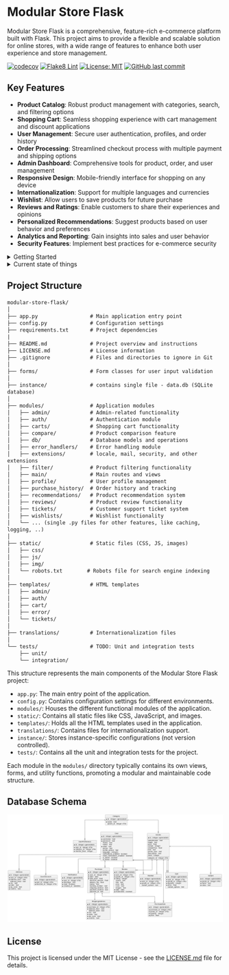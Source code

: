 # Modular Store Flask

Modular Store Flask is a comprehensive, feature-rich e-commerce platform built with Flask. This project aims to provide
a flexible and scalable solution for online stores, with a wide range of features to enhance both user experience and
store management.

[![codecov](https://codecov.io/gh/HardMax71/modular-store-flask/branch/main/graph/badge.svg)](https://codecov.io/gh/HardMax71/modular-store-flask)
[![Flake8 Lint](https://github.com/HardMax71/modular-store-flask/actions/workflows/python-lint.yml/badge.svg)](https://github.com/HardMax71/modular-store-flask/actions/workflows/python-lint.yml)
[![License: MIT](https://img.shields.io/badge/License-MIT-yellow.svg)](https://opensource.org/licenses/MIT)
[![GitHub last commit](https://img.shields.io/github/last-commit/HardMax71/modular-store-flask.svg)](https://github.com/HardMax71/modular-store-flask/commits/main)

## Key Features

- **Product Catalog**: Robust product management with categories, search, and filtering options
- **Shopping Cart**: Seamless shopping experience with cart management and discount applications
- **User Management**: Secure user authentication, profiles, and order history
- **Order Processing**: Streamlined checkout process with multiple payment and shipping options
- **Admin Dashboard**: Comprehensive tools for product, order, and user management
- **Responsive Design**: Mobile-friendly interface for shopping on any device
- **Internationalization**: Support for multiple languages and currencies
- **Wishlist**: Allow users to save products for future purchase
- **Reviews and Ratings**: Enable customers to share their experiences and opinions
- **Personalized Recommendations**: Suggest products based on user behavior and preferences
- **Analytics and Reporting**: Gain insights into sales and user behavior
- **Security Features**: Implement best practices for e-commerce security

<details>
<summary>Getting Started</summary>

### Prerequisites

- Python 3.8+
- pip
- Virtual environment (recommended)

### Installation

1. Clone the repository:
   ```
   git clone https://github.com/HardMax71/modular-store-flask.git
   cd modular-store-flask
   ```

2. Create and activate a virtual environment:
   ```
   python -m venv venv
   source venv/bin/activate  # On Windows, use `venv\Scripts\activate`
   ```

3. Install the required packages:
   ```
   pip install -r requirements.txt
   ```

4. Run the application:
   ```
   python app.py
   ```

Visit `http://localhost:5000` in your browser to see the application running.

</details>

<details>
<summary>Current state of things</summary>

| Feature Category               | Feature Idea                                                                                                                                                                                                                                                                                                                                                                        | Status                                                                                                                       |
|--------------------------------|-------------------------------------------------------------------------------------------------------------------------------------------------------------------------------------------------------------------------------------------------------------------------------------------------------------------------------------------------------------------------------------|------------------------------------------------------------------------------------------------------------------------------|
| Product Catalog                | * Display products with images, prices, and other relevant information<br> * Implement product categories and subcategories for better organization<br> * Allow users to search for products based on keywords, categories, or tags<br> * Implement product filtering and sorting options<br> * Display related products or product recommendations                                 | :heavy_check_mark:                                                                                                           |
| Product Details                | * Create a detailed product page with all relevant information<br> * Display product variants (e.g., size, color) and allow users to select them<br> * Show product reviews and ratings from other users<br> * Implement a product rating system for users to rate products<br> * Allow users to add products to their wishlist                                                     | :heavy_check_mark:                                                                                                           |
| Shopping Cart                  | * Allow users to add products to their shopping cart<br> * Display the total price and number of items in the cart<br> * Provide options to update quantities or remove items from the cart<br> * Implement a mini-cart or quick view of the cart contents<br> * Allow users to apply discount codes or promotional offers                                                          | :heavy_check_mark:                                                                                                           |
| Checkout Process               | * Implement a multi-step checkout process (e.g., shipping address, billing information, order summary)<br> * Allow users to select a shipping address or add a new one<br> * Provide options for different shipping methods and calculate shipping costs<br> * Integrate with a payment gateway for secure online payments<br> * Display order confirmation and send email receipts | :question: <br/>Everything except payments - done, Payments with stripe - to do                                              |
| Order Management               | * Implement an order tracking system for users to view their order status<br> * Allow users to view their order history and details<br> * Provide options for users to cancel or modify orders (if applicable)<br> * Send email notifications for order updates and shipping information                                                                                            | :heavy_check_mark:                                                                                                           |
| User Reviews and Ratings       | * Allow users to write reviews and rate products they have purchased<br> * Display user reviews and ratings on product pages<br> * Implement a moderation system for reviewing and approving user-generated content<br> * Provide options for users to report inappropriate reviews or ratings                                                                                      | :heavy_check_mark:                                                                                                           |
| Wishlist Functionality         | * Allow users to add products to their wishlist<br> * Provide options to manage wishlist items (remove, add to cart)<br> * Send email notifications or reminders for wishlist items on sale or back in stock                                                                                                                                                                        | :heavy_check_mark:                                                                                                           |
| Discounts and Promotions       | * Implement a discount code system for promotional offers<br> * Apply discounts automatically during the checkout process<br> * Display promotional banners or popups for ongoing sales or special offers<br> * Send email notifications for personalized discounts or limited-time offers                                                                                          | :heavy_check_mark:                                                                                                           |
| Notifications and Alerts       | * Implement a notification system for users (e.g., order updates, product back in stock)<br> * Allow users to manage their notification preferences<br> * Send email alerts for important events or updates                                                                                                                                                                         | :question: <br/>User can opt in/out for notifications, <br/>but maybe add custom button for admin to set/send notifications? |
| Product Inventory Management   | * Track product inventory levels and update them in real-time<br> * Implement low stock alerts or notifications for admin users<br> * Provide options to mark products as out of stock or discontinued                                                                                                                                                                              | :heavy_check_mark:                                                                                                           |
| Analytics and Reporting        | * Implement analytics tracking for user behavior and sales data<br> * Generate reports for sales, revenue, and product performance<br> * Provide insights and metrics for marketing and business decisions                                                                                                                                                                          | :heavy_check_mark: (in admin dashboard)                                                                                      |
| Search and Autocomplete        | * Implement a search functionality for users to find products easily<br> * Provide autocomplete suggestions based on user input<br> * Optimize search results based on relevance and popularity                                                                                                                                                                                     | :question: In general - done, but not optimized                                                                              |
| Product Comparison             | * Allow users to compare multiple products side by side<br> * Display key features, specifications, and prices for easy comparison<br> * Provide options to add compared products to the cart or wishlist                                                                                                                                                                           | :heavy_check_mark:                                                                                                           |
| Social Sharing and Integration | * Implement social sharing buttons for products and pages<br> * Allow users to login or register using their social media accounts<br> * Integrate with social media platforms for product promotion and user engagement                                                                                                                                                            | :heavy_check_mark:                                                                                                           |
| Customer Support and Live Chat | * Implement a customer support ticketing system<br> * Provide live chat functionality for real-time assistance<br> * Offer self-service options like FAQs or knowledge base articles                                                                                                                                                                                                | :question: FAQ - done; Ticketing system - done; Live chat - to do                                                            |
| Mobile Optimization and Design | * Ensure the web store is fully responsive and mobile-friendly<br> * Optimize images and assets for faster loading on mobile devices<br> * Implement mobile-specific features like swipe gestures or mobile payments                                                                                                                                                                | :question: Viewpoint - done, lazy loading - done, img-fluid - done.                                                          |
| Internationalization           | * Support multiple languages and currencies for a global audience<br> * Implement geolocation to detect user's location and adapt the store accordingly<br> * Provide options for users to switch languages or currencies                                                                                                                                                           | :heavy_check_mark: <br/>\[2 langs supported, using user settings<br/>to detect best possible lang\]                          |
| Personalization and Recs       | * Implement personalized product recommendations based on user behavior<br> * Display recently viewed or related products for each user<br> * Send personalized email campaigns or newsletters based on user preferences                                                                                                                                                            | :heavy_check_mark: <br/>\[except sending mails\]                                                                             |
| Security and Privacy           | * Implement secure user authentication and authorization<br> * Protect user data and transactions with encryption and secure protocols<br> * Comply with relevant privacy regulations (e.g., GDPR, CCPA)<br> * Regularly update and patch software to address security vulnerabilities                                                                                              | :heavy_check_mark: <br/>\[except GDPR stuff\]                                                                                |
| Performance Optimization       | * Optimize website speed and performance for better user experience<br> * Implement caching mechanisms for faster page loading<br> * Minimize the use of third-party scripts or plugins that may slow down the site<br> * Regularly monitor and optimize database queries for improved performance                                                                                  |                                                                                                                              |
| Accessibility                  | * Ensure the web store is accessible to users with disabilities<br> * Follow web accessibility guidelines (e.g., WCAG) for inclusive design<br> * Provide alternative text for images and proper labeling for form elements<br> * Test the store for compatibility with assistive technologies                                                                                      |                                                                                                                              |
| Testing and Quality Assurance  | * Implement a comprehensive testing strategy for the web store<br> * Conduct functional testing, usability testing, and performance testing<br> * Perform cross-browser and cross-device testing for compatibility<br> * Establish a quality assurance process to identify and fix bugs or issues                                                                                   |                                                                                                                              |
| Backup and Disaster Recovery   | * Implement regular data backups to prevent data loss<br> * Develop a disaster recovery plan for unexpected events or system failures<br> * Test the backup and recovery processes periodically to ensure their effectiveness                                                                                                                                                       | ✅ Done                                                                                                                       |

</details>

## Project Structure

```
modular-store-flask/
│
├── app.py                 # Main application entry point
├── config.py              # Configuration settings
├── requirements.txt       # Project dependencies
|
├── README.md              # Project overview and instructions
├── LICENSE.md             # License information
├── .gitignore             # Files and directories to ignore in Git
│
├── forms/                 # Form classes for user input validation
│
├── instance/              # contains single file - data.db (SQLite database)
│
├── modules/               # Application modules
│   ├── admin/             # Admin-related functionality
│   ├── auth/              # Authentication module
│   ├── carts/             # Shopping cart functionality
│   ├── compare/           # Product comparison feature
│   ├── db/                # Database models and operations
│   ├── error_handlers/    # Error handling module
│   ├── extensions/        # locale, mail, security, and other extensions
│   ├── filter/            # Product filtering functionality
│   ├── main/              # Main routes and views
│   ├── profile/           # User profile management
│   ├── purchase_history/  # Order history and tracking
│   ├── recommendations/   # Product recommendation system
│   ├── reviews/           # Product review functionality
│   ├── tickets/           # Customer support ticket system
│   ├── wishlists/         # Wishlist functionality
│   └── ... (single .py files for other features, like caching, logging, ..)
│
├── static/                # Static files (CSS, JS, images)
│   ├── css/
│   ├── js/
│   ├── img/
│   └── robots.txt        # Robots file for search engine indexing
│
├── templates/             # HTML templates
│   ├── admin/
│   ├── auth/
│   ├── cart/
│   ├── error/
│   └── tickets/
│
├── translations/          # Internationalization files
│
└── tests/                 # TODO: Unit and integration tests
    ├── unit/
    └── integration/
```

This structure represents the main components of the Modular Store Flask project:

- `app.py`: The main entry point of the application.
- `config.py`: Contains configuration settings for different environments.
- `modules/`: Houses the different functional modules of the application.
- `static/`: Contains all static files like CSS, JavaScript, and images.
- `templates/`: Holds all the HTML templates used in the application.
- `translations/`: Contains files for internationalization support.
- `instance/`: Stores instance-specific configurations (not version controlled).
- `tests/`: Contains all the unit and integration tests for the project.

Each module in the `modules/` directory typically contains its own views, forms, and utility functions,
promoting a modular and maintainable code structure.

## Database Schema

![Database Schema](diagrams/plantuml_erd.png)

## License

This project is licensed under the MIT License - see the [LICENSE.md](LICENSE.md) file for details.




